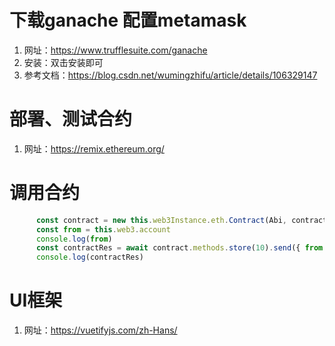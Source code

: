 # 下载ganache 配置metamask
1. 网址：https://www.trufflesuite.com/ganache
2. 安装：双击安装即可
3. 参考文档：https://blog.csdn.net/wumingzhifu/article/details/106329147
# 部署、测试合约
1. 网址：https://remix.ethereum.org/
# 调用合约
``` javascript
      const contract = new this.web3Instance.eth.Contract(Abi, contractAddress)
      const from = this.web3.account
      console.log(from)
      const contractRes = await contract.methods.store(10).send({ from })
      console.log(contractRes)
```
# UI框架
1. 网址：https://vuetifyjs.com/zh-Hans/